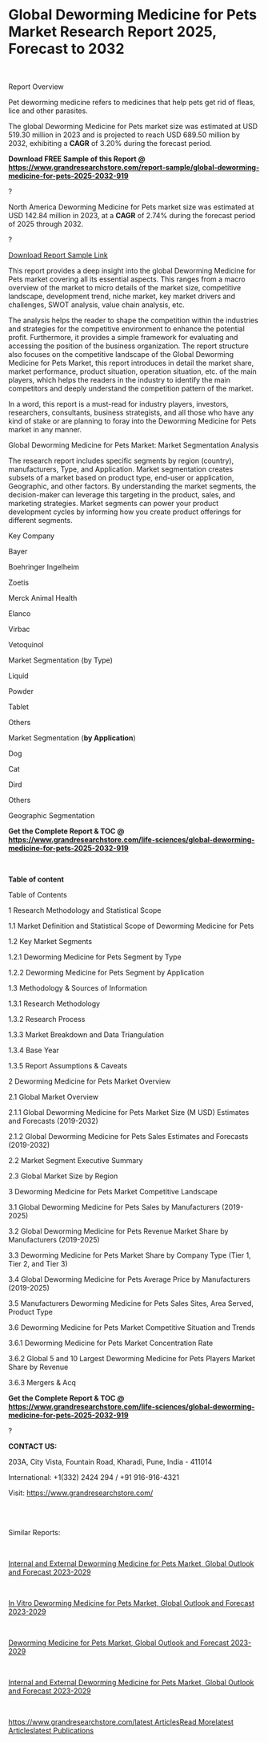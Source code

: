 <h1>Global Deworming Medicine for Pets Market Research Report 2025, Forecast to 2032</h1><br/><p>Report Overview</p>
 
 
 
 <p>Pet deworming medicine refers to medicines that help pets get rid of fleas, lice and other parasites.</p>
 
 
 
 <p>The global Deworming Medicine for Pets market size was estimated at USD 519.30 million in 2023 and is projected to reach USD 689.50 million by 2032, exhibiting a <strong>CAGR</strong> of 3.20% during the forecast period.</p>
 
 
 
 <div><b>Download FREE Sample of this Report @ <a href="https://www.grandresearchstore.com/report-sample/global-deworming-medicine-for-pets-2025-2032-919">https://www.grandresearchstore.com/report-sample/global-deworming-medicine-for-pets-2025-2032-919</a></b></div>
 
 
 
 <p>? </p>
 
 
 
 <p>North America Deworming Medicine for Pets market size was estimated at USD 142.84 million in 2023, at a <strong>CAGR</strong> of 2.74% during the forecast period of 2025 through 2032.</p>
 
 
 
 <p>? </p>
 
 
 
 <p><a href="https://www.grandresearchstore.com/mr-admin/report-sample/global-deworming-medicine-for-pets-2025-2032-919">Download Report Sample Link</a></p>
 
 
 
 <p>This report provides a deep insight into the global Deworming Medicine for Pets market covering all its essential aspects. This ranges from a macro overview of the market to micro details of the market size, competitive landscape, development trend, niche market, key market drivers and challenges, SWOT analysis, value chain analysis, etc.</p>
 
 
 
 <p>The analysis helps the reader to shape the competition within the industries and strategies for the competitive environment to enhance the potential profit. Furthermore, it provides a simple framework for evaluating and accessing the position of the business organization. The report structure also focuses on the competitive landscape of the Global Deworming Medicine for Pets Market, this report introduces in detail the market share, market performance, product situation, operation situation, etc. of the main players, which helps the readers in the industry to identify the main competitors and deeply understand the competition pattern of the market.</p>
 
 
 
 <p>In a word, this report is a must-read for industry players, investors, researchers, consultants, business strategists, and all those who have any kind of stake or are planning to foray into the Deworming Medicine for Pets market in any manner.</p>
 
 
 
 <p>Global Deworming Medicine for Pets Market: Market Segmentation Analysis</p>
 
 
 
 <p>The research report includes specific segments by region (country), manufacturers, Type, and Application. Market segmentation creates subsets of a market based on product type, end-user or application, Geographic, and other factors. By understanding the market segments, the decision-maker can leverage this targeting in the product, sales, and marketing strategies. Market segments can power your product development cycles by informing how you create product offerings for different segments.</p>
 
 
 
 <p>Key Company</p>
 
 
 
 <p>Bayer</p>
 
 
 
 <p>Boehringer Ingelheim</p>
 
 
 
 <p>Zoetis</p>
 
 
 
 <p>Merck Animal Health</p>
 
 
 
 <p>Elanco</p>
 
 
 
 <p>Virbac</p>
 
 
 
 <p>Vetoquinol</p>
 
 
 
 <p>Market Segmentation (by Type)</p>
 
 
 
 <p>Liquid</p>
 
 
 
 <p>Powder</p>
 
 
 
 <p>Tablet</p>
 
 
 
 <p>Others</p>
 
 
 
 <p>Market Segmentation (<strong>by Application</strong>)</p>
 
 
 
 <p>Dog</p>
 
 
 
 <p>Cat</p>
 
 
 
 <p>Dird</p>
 
 
 
 <p>Others</p>
 
 
 
 <p>Geographic Segmentation</p>
 
 
 
 <div><b>Get the Complete Report & TOC @ <a href="https://www.grandresearchstore.com/life-sciences/global-deworming-medicine-for-pets-2025-2032-919">https://www.grandresearchstore.com/life-sciences/global-deworming-medicine-for-pets-2025-2032-919</a></b></div>
 
 
 
 <p><br />
 
 <b>Table of content</b></p>
 
 
 
 <p>Table of Contents<br />
 
 1 Research Methodology and Statistical Scope<br />
 
 1.1 Market Definition and Statistical Scope of Deworming Medicine for Pets<br />
 
 1.2 Key Market Segments<br />
 
 1.2.1 Deworming Medicine for Pets Segment by Type<br />
 
 1.2.2 Deworming Medicine for Pets Segment by Application<br />
 
 1.3 Methodology & Sources of Information<br />
 
 1.3.1 Research Methodology<br />
 
 1.3.2 Research Process<br />
 
 1.3.3 Market Breakdown and Data Triangulation<br />
 
 1.3.4 Base Year<br />
 
 1.3.5 Report Assumptions & Caveats<br />
 
 2 Deworming Medicine for Pets Market Overview<br />
 
 2.1 Global Market Overview<br />
 
 2.1.1 Global Deworming Medicine for Pets Market Size (M USD) Estimates and Forecasts (2019-2032)<br />
 
 2.1.2 Global Deworming Medicine for Pets Sales Estimates and Forecasts (2019-2032)<br />
 
 2.2 Market Segment Executive Summary<br />
 
 2.3 Global Market Size by Region<br />
 
 3 Deworming Medicine for Pets Market Competitive Landscape<br />
 
 3.1 Global Deworming Medicine for Pets Sales by Manufacturers (2019-2025)<br />
 
 3.2 Global Deworming Medicine for Pets Revenue Market Share by Manufacturers (2019-2025)<br />
 
 3.3 Deworming Medicine for Pets Market Share by Company Type (Tier 1, Tier 2, and Tier 3)<br />
 
 3.4 Global Deworming Medicine for Pets Average Price by Manufacturers (2019-2025)<br />
 
 3.5 Manufacturers Deworming Medicine for Pets Sales Sites, Area Served, Product Type<br />
 
 3.6 Deworming Medicine for Pets Market Competitive Situation and Trends<br />
 
 3.6.1 Deworming Medicine for Pets Market Concentration Rate<br />
 
 3.6.2 Global 5 and 10 Largest Deworming Medicine for Pets Players Market Share by Revenue<br />
 
 3.6.3 Mergers & Acq</p>
 
 
 
 <div><b>Get the Complete Report & TOC @ <a href="https://www.grandresearchstore.com/life-sciences/global-deworming-medicine-for-pets-2025-2032-919">https://www.grandresearchstore.com/life-sciences/global-deworming-medicine-for-pets-2025-2032-919</a></b></div>
 
 
 
 <p>? </p>
 
 
 
 <p><b>CONTACT US:</b><br />
 
 203A, City Vista, Fountain Road, Kharadi, Pune, India - 411014<br />
 
 International: +1(332) 2424 294 / +91 916-916-4321<br />
 
 Visit: <a href="https://www.grandresearchstore.com/">https://www.grandresearchstore.com/</a><br />
 
 <br />
 
 <br />
 
 Similar Reports:<br />
 
 <br />
 
 <a href="https://www.grandresearchstore.com/life-sciences/global-internal-external-deworming-medicine-for-pets-forecast-2023-2029-990">Internal and External Deworming Medicine for Pets Market, Global Outlook and Forecast 2023-2029</a><br />
 
 <br />
 
 <a href="https://www.grandresearchstore.com/life-sciences/global-in-vitro-deworming-medicine-for-pets-forecast-2023-2029-888">In Vitro Deworming Medicine for Pets Market, Global Outlook and Forecast 2023-2029</a><br />
 
 <br />
 
 <a href="https://www.grandresearchstore.com/life-sciences/global-deworming-medicine-for-pets-forecast-2023-2029-588">Deworming Medicine for Pets Market, Global Outlook and Forecast 2023-2029</a><br />
 
 <br />
 
 <a href="https://www.grandresearchstore.com/life-sciences/global-internal-external-deworming-medicine-for-pets-forecast-2023-2029-896">Internal and External Deworming Medicine for Pets Market, Global Outlook and Forecast 2023-2029</a><br />
 
 <br />
 
 <a href="https://gyeongbokgung.com">https://www.grandresearchstore.com/</a><a href="https://hallyeomaritime.com">latest Articles</a><a href="https://jingwansa.com">Read More</a><a href="https://nguoiviet.jp/">latest Articles</a><a href="https://www.intelmarketresearch.com/">latest Publications</a></p>